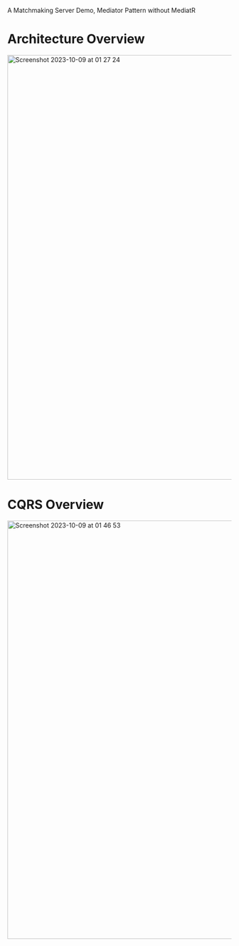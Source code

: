 A Matchmaking Server Demo, Mediator Pattern without MediatR


<h1>Architecture Overview</h1>
<img width="953" alt="Screenshot 2023-10-09 at 01 27 24" src="https://github.com/besyuzkirk/matchmaking-CQRS-Kafka/assets/75073489/0da45843-dc96-492d-b61e-5b4af32b637f">
<h1>CQRS Overview</h1>
<img width="939" alt="Screenshot 2023-10-09 at 01 46 53" src="https://github.com/besyuzkirk/matchmaking-CQRS-Kafka/assets/75073489/fec33924-1b0a-47b1-8581-c2fc5322883a">
